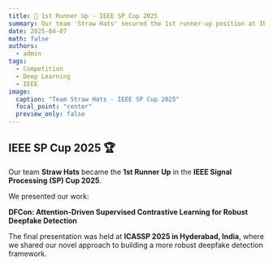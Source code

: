 ```yaml
---
title: 🥈 1st Runner Up - IEEE SP Cup 2025
summary: Our team 'Straw Hats' secured the 1st runner-up position at IEEE SP Cup 2025 with our work on DFCon for deepfake detection.
date: 2025-04-07
math: false
authors:
  - admin
tags:
  - Competition
  - Deep Learning
  - IEEE
image:
  caption: "Team Straw Hats - IEEE SP Cup 2025"
  focal_point: "center"
  preview_only: false
---
```


## IEEE SP Cup 2025 🏆

Our team **Straw Hats** became the **1st Runner Up** in the **IEEE Signal Processing (SP) Cup 2025**.  

We presented our work:  

**DFCon: Attention-Driven Supervised Contrastive Learning for Robust Deepfake Detection**  

The final presentation was held at **ICASSP 2025 in Hyderabad, India**, where we shared our novel approach to building a more robust deepfake detection framework.
